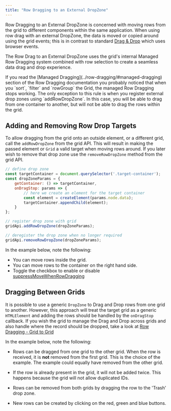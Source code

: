 ```yaml
---
title: "Row Dragging to an External DropZone"
---
```


Row Dragging to an External DropZone is concerned with moving rows from the grid to different components within the same application. When using row drag with an external DropZone, the data is moved or copied around using the grid events; this is in contrast to standard [Drag &amp; Drop](/drag-and-drop/) which uses browser events.

The Row Drag to an External DropZone uses the grid's internal Managed Row Dragging system combined with row selection
to create a seamless data drag and drop experience.

<api-documentation source='grid-api/api.json' section='rowDrag' names='["addRowDropZone", "removeRowDropZone"]'></api-documentation>


<note>
If you read the [Managed Dragging](../row-dragging/#managed-dragging) section of the Row Dragging
documentation you probably noticed that when you `sort`, `filter` and
`rowGroup` the Grid, the managed Row Dragging stops working. The only exception to this
rule is when you register external drop zones using `addRowDropZone`. In this case, you
will be able to drag from one container to another, but will not be able to drag the rows within the
grid.
</note>

## Adding and Removing Row Drop Targets

To allow dragging from the grid onto an outside element, or a different grid, call the `addRowDropZone` from the grid API. This will result in making the passed element or `Grid` a valid target when moving rows around. If you later wish to remove that drop zone use the `removeRowDropZone` method from the grid API.

```js
// define drop zone
const targetContainer = document.querySelector('.target-container');
const dropZoneParams = {
    getContainer: () => targetContainer,
    onDragStop: params => {
        // here we create an element for the target container
        const element = createElement(params.node.data);
        targetContainer.appendChild(element);
    }
};

// register drop zone with grid
gridApi.addRowDropZone(dropZoneParams);

// deregister the drop zone when no longer required
gridApi.removeRowDropZone(dropZoneParams);
```

In the example below, note the following:

- You can move rows inside the grid.
- You can move rows to the container on the right hand side.
- Toggle the checkbox to enable or disable [suppressMoveWhenRowDragging](/row-dragging/#suppress-move-when-dragging)

<grid-example title='Simple' name='simple' type='generated'></grid-example>

## Dragging Between Grids

It is possible to use a generic `DropZone` to Drag and Drop rows from one grid to another. However, this approach will treat the target grid as a generic `HTMLElement` and adding the rows should be handled by the `onDragStop` callback. If you wish the grid to manage the Drag and Drop across grids and also handle where the record should be dropped, take a look at
[Row Dragging - Grid to Grid](/row-dragging-to-grid/)

In the example below, note the following:

- Rows can be dragged from one grid to the other grid. When the row is received, it is **not** removed from the first grid. This is the choice of the example. The example could equally have removed from the other grid.

- If the row is already present in the grid, it will not be added twice. This happens because the grid will not allow duplicated IDs.

- Rows can be removed from both grids by dragging the row to the 'Trash' drop zone.

- New rows can be created by clicking on the red, green and blue buttons.


<grid-example title='Two Grids' name='two-grids' type='mixed' options='{ "extras": ["fontawesome"] }'></grid-example>
